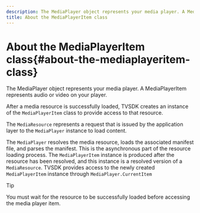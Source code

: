 ```yaml
---
description: The MediaPlayer object represents your media player. A MediaPlayerItem represents audio or video on your player.
title: About the MediaPlayerItem class
---
```


# About the MediaPlayerItem class{#about-the-mediaplayeritem-class}

The MediaPlayer object represents your media player. A MediaPlayerItem represents audio or video on your player.

After a media resource is successfully loaded, TVSDK creates an instance of the `MediaPlayerItem` class to provide access to that resource.

The `MediaResource` represents a request that is issued by the application layer to the `MediaPlayer` instance to load content.

The `MediaPlayer` resolves the media resource, loads the associated manifest file, and parses the manifest. This is the asynchronous part of the resource loading process. The `MediaPlayerItem` instance is produced after the resource has been resolved, and this instance is a resolved version of a `MediaResource`. TVSDK provides access to the newly created `MediaPlayerItem` instance through `MediaPlayer.CurrentItem`

>[!TIP]
>
>You must wait for the resource to be successfully loaded before accessing the media player item.

